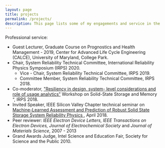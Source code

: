 ```yaml
---
layout: page
title: projects
permalink: /projects/
description: This page lists some of my engagements and service in the public domain.
---
```


Professional service:

- Guest Lecturer, Graduate Course on Prognostics and Health Management - 2019, Center for Advanced Life Cycle Engineering (CALCE), University of Maryland, College Park.
- Chair, System Reliability Technical Committee, International Reliability Physics Symposium (IRPS) 2020.
  - Vice - Chair, System Reliability Technical Committee, IRPS 2019.
  - Committee Member, System Reliability Technical Committee, IRPS 2018.
- Co-moderator, <a href="http://irps.org/wp-content/uploads/2018/01/Storage-and-Memory-%E2%80%93-SSD-SD-DIMM.pdf" target="_blank"> "Resiliency in design, system- level considerations and role of usage analytics”</a> Workshop on Solid-State Storage and Memory “, IRPS 2018.
- Invited Speaker, IEEE Silicon Valley Chapter technical seminar on <a href="http://ewh.ieee.org/council/sfba/bayareatech/?p=7586" target="_blank"> Machine-Learned Assessment and Prediction of Robust Solid State Storage System Reliability Physics </a>, April 2018.
- Peer reviewer: *IEEE Electron Device Letters, IEEE Transactions on Electron Devices, Journal of Electrochemical Society* and *Journal of Materials Science*, 2007 - 2013
- Grand Awards Judge, Intel Science and Education Fair, Society for Science and the Public 2010.